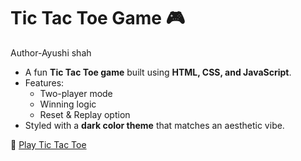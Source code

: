 # Tic Tac Toe Game 🎮
Author-Ayushi shah

- A fun **Tic Tac Toe game** built using **HTML, CSS, and JavaScript**.  
- Features:  
  - Two-player mode  
  - Winning logic  
  - Reset & Replay option  
- Styled with a **dark color theme** that matches an aesthetic vibe.

🔗 [Play Tic Tac Toe](https://ayushishah04.github.io/localrepo/)